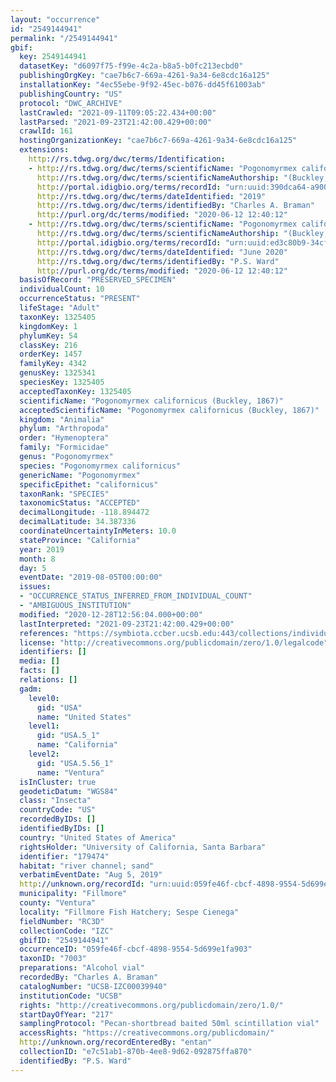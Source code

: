 ```yaml
---
layout: "occurrence"
id: "2549144941"
permalink: "/2549144941"
gbif:
  key: 2549144941
  datasetKey: "d6097f75-f99e-4c2a-b8a5-b0fc213ecbd0"
  publishingOrgKey: "cae7b6c7-669a-4261-9a34-6e8cdc16a125"
  installationKey: "4ec55ebe-9f92-45ec-b076-dd45f61003ab"
  publishingCountry: "US"
  protocol: "DWC_ARCHIVE"
  lastCrawled: "2021-09-11T09:05:22.434+00:00"
  lastParsed: "2021-09-23T21:42:00.429+00:00"
  crawlId: 161
  hostingOrganizationKey: "cae7b6c7-669a-4261-9a34-6e8cdc16a125"
  extensions:
    http://rs.tdwg.org/dwc/terms/Identification:
    - http://rs.tdwg.org/dwc/terms/scientificName: "Pogonomyrmex californicus"
      http://rs.tdwg.org/dwc/terms/scientificNameAuthorship: "(Buckley, 1867)"
      http://portal.idigbio.org/terms/recordId: "urn:uuid:390dca64-a900-47f1-82e9-9fa74d15d596"
      http://rs.tdwg.org/dwc/terms/dateIdentified: "2019"
      http://rs.tdwg.org/dwc/terms/identifiedBy: "Charles A. Braman"
      http://purl.org/dc/terms/modified: "2020-06-12 12:40:12"
    - http://rs.tdwg.org/dwc/terms/scientificName: "Pogonomyrmex californicus"
      http://rs.tdwg.org/dwc/terms/scientificNameAuthorship: "(Buckley, 1867)"
      http://portal.idigbio.org/terms/recordId: "urn:uuid:ed3c80b9-34cf-47a1-aecc-9fd3659b9c94"
      http://rs.tdwg.org/dwc/terms/dateIdentified: "June 2020"
      http://rs.tdwg.org/dwc/terms/identifiedBy: "P.S. Ward"
      http://purl.org/dc/terms/modified: "2020-06-12 12:40:12"
  basisOfRecord: "PRESERVED_SPECIMEN"
  individualCount: 10
  occurrenceStatus: "PRESENT"
  lifeStage: "Adult"
  taxonKey: 1325405
  kingdomKey: 1
  phylumKey: 54
  classKey: 216
  orderKey: 1457
  familyKey: 4342
  genusKey: 1325341
  speciesKey: 1325405
  acceptedTaxonKey: 1325405
  scientificName: "Pogonomyrmex californicus (Buckley, 1867)"
  acceptedScientificName: "Pogonomyrmex californicus (Buckley, 1867)"
  kingdom: "Animalia"
  phylum: "Arthropoda"
  order: "Hymenoptera"
  family: "Formicidae"
  genus: "Pogonomyrmex"
  species: "Pogonomyrmex californicus"
  genericName: "Pogonomyrmex"
  specificEpithet: "californicus"
  taxonRank: "SPECIES"
  taxonomicStatus: "ACCEPTED"
  decimalLongitude: -118.894472
  decimalLatitude: 34.387336
  coordinateUncertaintyInMeters: 10.0
  stateProvince: "California"
  year: 2019
  month: 8
  day: 5
  eventDate: "2019-08-05T00:00:00"
  issues:
  - "OCCURRENCE_STATUS_INFERRED_FROM_INDIVIDUAL_COUNT"
  - "AMBIGUOUS_INSTITUTION"
  modified: "2020-12-28T12:56:04.000+00:00"
  lastInterpreted: "2021-09-23T21:42:00.429+00:00"
  references: "https://symbiota.ccber.ucsb.edu:443/collections/individual/index.php?occid=179474"
  license: "http://creativecommons.org/publicdomain/zero/1.0/legalcode"
  identifiers: []
  media: []
  facts: []
  relations: []
  gadm:
    level0:
      gid: "USA"
      name: "United States"
    level1:
      gid: "USA.5_1"
      name: "California"
    level2:
      gid: "USA.5.56_1"
      name: "Ventura"
  isInCluster: true
  geodeticDatum: "WGS84"
  class: "Insecta"
  countryCode: "US"
  recordedByIDs: []
  identifiedByIDs: []
  country: "United States of America"
  rightsHolder: "University of California, Santa Barbara"
  identifier: "179474"
  habitat: "river channel; sand"
  verbatimEventDate: "Aug 5, 2019"
  http://unknown.org/recordId: "urn:uuid:059fe46f-cbcf-4898-9554-5d699e1fa903"
  municipality: "Fillmore"
  county: "Ventura"
  locality: "Fillmore Fish Hatchery; Sespe Cienega"
  fieldNumber: "RC3D"
  collectionCode: "IZC"
  gbifID: "2549144941"
  occurrenceID: "059fe46f-cbcf-4898-9554-5d699e1fa903"
  taxonID: "7003"
  preparations: "Alcohol vial"
  recordedBy: "Charles A. Braman"
  catalogNumber: "UCSB-IZC00039940"
  institutionCode: "UCSB"
  rights: "http://creativecommons.org/publicdomain/zero/1.0/"
  startDayOfYear: "217"
  samplingProtocol: "Pecan-shortbread baited 50ml scintillation vial"
  accessRights: "https://creativecommons.org/publicdomain/"
  http://unknown.org/recordEnteredBy: "entan"
  collectionID: "e7c51ab1-870b-4ee8-9d62-092875ffa870"
  identifiedBy: "P.S. Ward"
---
```


